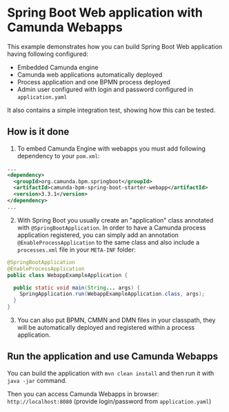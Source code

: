 # Spring Boot Web application with Camunda Webapps

This example demonstrates how you can build Spring Boot Web application having following configured:
* Embedded Camunda engine
* Camunda web applications automatically deployed
* Process application and one BPMN process deployed
* Admin user configured with login and password configured in `application.yaml`

It also contains a simple integration test, showing how this can be tested.

## How is it done

1. To embed Camunda Engine with webapps you must add following dependency to your `pom.xml`:

```xml
...
<dependency>
  <groupId>org.camunda.bpm.springboot</groupId>
  <artifactId>camunda-bpm-spring-boot-starter-webapp</artifactId>
  <version>3.3.1</version>
</dependency>
...
```

2. With Spring Boot you usually create an "application" class annotated with `@SpringBootApplication`. In order to have a Camunda process application
registered, you can simply add an annotation `@EnableProcessApplication` to the same class and also include a `processes.xml` file in your `META-INF` folder:

```java
@SpringBootApplication
@EnableProcessApplication
public class WebappExampleApplication {

  public static void main(String... args) {
    SpringApplication.run(WebappExampleApplication.class, args);
  }
}
```

3. You can also put BPMN, CMMN and DMN files in your classpath, they will be automatically deployed and registered within a process application.


## Run the application and use Camunda Webapps

You can build the application with `mvn clean install` and then run it with `java -jar` command.

Then you can access Camunda Webapps in browser: `http://localhost:8080` (provide login/password from `application.yaml`)

